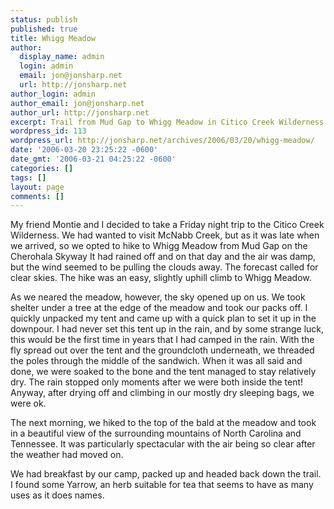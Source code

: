 ```yaml
---
status: publish
published: true
title: Whigg Meadow
author:
  display_name: admin
  login: admin
  email: jon@jonsharp.net
  url: http://jonsharp.net
author_login: admin
author_email: jon@jonsharp.net
author_url: http://jonsharp.net
excerpt: Trail from Mud Gap to Whigg Meadow in Citico Creek Wilderness
wordpress_id: 113
wordpress_url: http://jonsharp.net/archives/2006/03/20/whigg-meadow/
date: '2006-03-20 23:25:22 -0600'
date_gmt: '2006-03-21 04:25:22 -0600'
categories: []
tags: []
layout: page
comments: []
---
```

My friend Montie and I decided to take a Friday night trip to the Citico Creek Wilderness.  We had wanted to visit McNabb Creek, but as it was late when we arrived, so we opted to hike to Whigg Meadow from Mud Gap on the Cherohala Skyway It had rained off and on that day and the air was damp, but the wind seemed to be pulling the clouds away.  The forecast called for clear skies.  The hike was an easy, slightly uphill climb to Whigg Meadow.

As we neared the meadow, however, the sky opened up on us.  We took shelter under a tree at the edge of the meadow and took our packs off.  I quickly unpacked my tent and came up with a quick plan to set it up in the downpour.  I had never set this tent up in the rain, and by some strange luck, this would be the first time in years that I had camped in the rain.  With the fly spread out over the tent and the groundcloth underneath, we threaded the poles through the middle of the sandwich.  When it was all said and done, we were soaked to the bone and the tent managed to stay relatively dry.  The rain stopped only moments after we were both inside the tent!  Anyway, after drying off and climbing in our mostly dry sleeping bags, we were ok.

The next morning, we hiked to the top of the bald at the meadow and took in a beautiful view of the surrounding mountains of North Carolina and Tennessee.  It was particularly spectacular with the air being so clear after the weather had moved on.

We had breakfast by our camp, packed up and headed back down the trail.  I found some Yarrow, an herb suitable for tea that seems to have as many uses as it does names.
